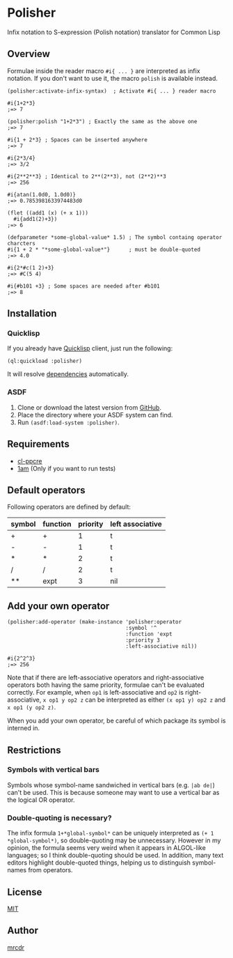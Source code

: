 # Polisher
Infix notation to S-expression (Polish notation) translator for Common Lisp

## Overview
Formulae inside the reader macro `#i{ ... }` are interpreted as infix notation.
If you don't want to use it, the macro `polish` is available instead.

```common-lisp
(polisher:activate-infix-syntax)  ; Activate #i{ ... } reader macro

#i{1+2*3}
;=> 7

(polisher:polish "1+2*3") ; Exactly the same as the above one
;=> 7

#i{1 + 2*3} ; Spaces can be inserted anywhere
;=> 7

#i{2*3/4}
;=> 3/2

#i{2**2**3} ; Identical to 2**(2**3), not (2**2)**3
;=> 256

#i{atan(1.0d0, 1.0d0)}
;=> 0.7853981633974483d0

(flet ((add1 (x) (+ x 1)))
  #i{add1(2)+3})
;=> 6

(defparameter *some-global-value* 1.5) ; The symbol containg operator charcters
#i{1 + 2 * "*some-global-value*"}      ; must be double-quoted
;=> 4.0

#i{2*#c(1 2)+3}
;=> #C(5 4)

#i{#b101 +3} ; Some spaces are needed after #b101
;=> 8
```

## Installation
### Quicklisp
If you already have [Quicklisp](https://www.quicklisp.org/beta/) client,
just run the following:

``` common-lisp
(ql:quickload :polisher)
```

It will resolve [dependencies](https://github.com/mrcdr/polisher#requirements) automatically.
### ASDF
1. Clone or download the latest version from [GitHub](https://github.com/mrcdr/polisher).
2. Place the directory where your ASDF system can find.
3. Run `(asdf:load-system :polisher)`.

## Requirements
- [cl-ppcre](https://edicl.github.io/cl-ppcre/)
- [1am](https://github.com/lmj/1am) (Only if you want to run tests)

## Default operators
Following operators are defined by default:

| symbol | function | priority | left associative |
|--------|----------|----------|------------------|
| +      | +        | 1        | t                |
| -      | -        | 1        | t                |
| \*     | \*       | 2        | t                |
| /      | /        | 2        | t                |
| \*\*   | expt     | 3        | nil              |

## Add your own operator

```common-lisp
(polisher:add-operator (make-instance 'polisher:operator
                                      :symbol '^
                                      :function 'expt
                                      :priority 3
                                      :left-associative nil))

#i{2^2^3}
;=> 256
```

Note that if there are left-associative operators and right-associative operators
both having the same priority, formulae can't be evaluated correctly.
For example, when `op1` is left-associative and `op2` is right-associative,
`x op1 y op2 z` can be interpreted as either `(x op1 y) op2 z` and
`x op1 (y op2 z)`.

When you add your own operator, be careful of which package
its symbol is interned in.

## Restrictions
### Symbols with vertical bars
Symbols whose symbol-name sandwiched in vertical bars (e.g. `|ab de|`) can't be used.
This is because someone may want to use a vertical bar as the logical OR operator.

### Double-quoting is necessary?
The infix formula `1+*global-symbol*` can be uniquely interpreted as `(+ 1 *global-symbol*)`,
so double-quoting may be unnecessary.
However in my opinion, the formula seems very weird when it appears in ALGOL-like languages;
so I think double-quoting should be used.
In addition, many text editors highlight double-quoted things, helping us to distinguish
symbol-names from operators.

## License
[MIT](https://github.com/mrcdr/polisher/blob/master/LICENSE)

## Author
[mrcdr](https://github.com/mrcdr)
